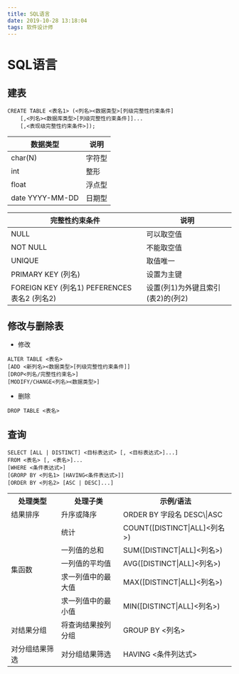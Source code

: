 ```yaml
---
title: SQL语言
date: 2019-10-28 13:18:04
tags: 软件设计师
---
```

# SQL语言
## 建表
```
CREATE TABLE <表名1> (<列名><数据类型>[列级完整性约束条件]
    [,<列名><数据库类型>[列级完整性约束条件]]...
    [,<表现级完整性约束条件>]);
```
数据类型|说明
---|---
char(N)|字符型
int    |整形
float  |浮点型
date YYYY-MM-DD|日期型

完整性约束条件|说明
---|---
NULL | 可以取空值
NOT NULL | 不能取空值
UNIQUE | 取值唯一
PRIMARY KEY (列名) | 设置为主键
FOREIGN KEY (列名1) PEFERENCES 表名2 (列名2) | 设置(列1)为外键且索引(表2)的(列2)

## 修改与删除表
- 修改
```
ALTER TABLE <表名>
[ADD <新列名><数据类型>[列级完整性约束条件]]
[DROP<列名/完整性约束名>]
[MODIFY/CHANGE<列名><数据类型>]
```
- 删除
```
DROP TABLE <表名>
```
## 查询
```
SELECT [ALL | DISTINCT] <目标表达式> [, <目标表达式>]...]
FROM <表名> [, <表名>]...
[WHERE <条件表达式>]
[GRORP BY <列名1> [HAVING<条件表达式>]]
[ORDER BY <列名2> [ASC | DESC]...]
```
<html>
<table>
<th>处理类型
</th><th>处理子类</th><th>示例/语法</th>
<tr><td>结果排序</td><td>升序或降序</td><td>ORDER BY 字段名 DESC\|ASC</td></tr>
<tr><td rowspan=5>集函数</td><td>统计</td><td>COUNT([DISTINCT|ALL]<列名>)</td></tr>
<tr><td>一列值的总和</td><td>SUM([DISTINCT|ALL]<列名>)</td></tr>
<tr><td>一列值的平均值</td><td>AVG([DISTINCT|ALL]<列名>)</td></tr>
<tr><td>求一列值中的最大值</td><td>MAX([DISTINCT|ALL]<列名>)</td></tr>
<tr><td>求一列值中的最小值</td><td>MIN([DISTINCT|ALL]<列名>)</td></tr>
<tr><td>对结果分组</td><td>将查询结果按列分组</td><td>GROUP BY <列名></td></tr>
<tr><td>对分组结果筛选</td><td>对分组结果筛选</td><td>HAVING <条件列达式></td></tr>
<tr></tr>
</table>
</html>
